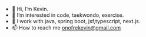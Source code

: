 - 👋 Hi, I’m Kevin.
- 👀 I’m interested in code, taekwondo, exercise.
- 🌱 I work with java, spring boot, jsf,typescript, next.js.
- 📫 How to reach me onofrekevin@gmail.com

<!---
wongkevinmanuel/wongkevinmanuel is a ✨ special ✨ repository because its `README.md` (this file) appears on your GitHub profile.
You can click the Preview link to take a look at your changes.
--->
